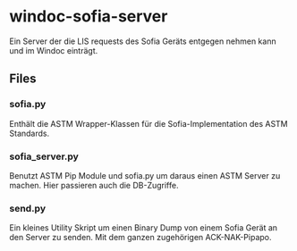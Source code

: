 
# windoc-sofia-server

Ein Server der die LIS requests des Sofia Geräts entgegen nehmen kann und im Windoc einträgt.

## Files

### sofia.py

Enthält die ASTM Wrapper-Klassen für die Sofia-Implementation des ASTM Standards.

### sofia_server.py

Benutzt ASTM Pip Module und sofia.py um daraus einen ASTM Server zu machen.
Hier passieren auch die DB-Zugriffe.

### send.py

Ein kleines Utility Skript um einen Binary Dump von einem Sofia Gerät an den Server zu senden.
Mit dem ganzen zugehörigen ACK-NAK-Pipapo.
